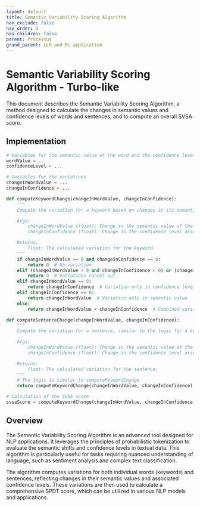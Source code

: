 ```yaml
---
layout: default
title: Semantic Variability Scoring Algorithm
nav_exclude: false
nav_order: 9
has_children: false
parent: Processus
grand_parent: LLM and ML application
---
```


# Semantic Variability Scoring Algorithm - Turbo-like

This document describes the Semantic Variability Scoring Algorithm, a method designed to calculate the changes in semantic values and confidence levels of words and sentences, and to compute an overall SVSA score.

## Implementation

```python
# Variables for the semantic value of the word and the confidence level
wordValue = ...
confidenceLevel = ...

# Variables for the variations
changeInWordValue = ...
changeInConfidence = ...

def computeKeywordChange(changeInWordValue, changeInConfidence):
    """
    Compute the variation for a keyword based on changes in its semantic value and confidence level.

    Args:
        changeInWordValue (float): Change in the semantic value of the word.
        changeInConfidence (float): Change in the confidence level associated with the word.

    Returns:
        float: The calculated variation for the keyword.
    """
    if changeInWordValue == 0 and changeInConfidence == 0:
        return 0  # No variation
    elif (changeInWordValue > 0 and changeInConfidence < 0) or (changeInWordValue < 0 and changeInConfidence > 0):
        return 0  # Variations cancel out
    elif changeInWordValue == 0:
        return changeInConfidence  # Variation only in confidence level
    elif changeInConfidence == 0:
        return changeInWordValue  # Variation only in semantic value
    else:
        return changeInWordValue + changeInConfidence  # Combined variation

def computeSentenceChange(changeInWordValue, changeInConfidence):
    """
    Compute the variation for a sentence, similar to the logic for a keyword.

    Args:
        changeInWordValue (float): Change in the semantic value of the word.
        changeInConfidence (float): Change in the confidence level associated with the word.

    Returns:
        float: The calculated variation for the sentence.
    """
    # The logic is similar to computeKeywordChange
    return computeKeywordChange(changeInWordValue, changeInConfidence)

# Calculation of the SVSA score
svsaScore = computeKeywordChange(changeInWordValue, changeInConfidence) * computeSentenceChange(changeInWordValue, changeInConfidence)
```

## Overview

The Semantic Variability Scoring Algorithm is an advanced tool designed for NLP applications. It leverages the principles of probabilistic tokenization to evaluate the semantic shifts and confidence levels in textual data. This algorithm is particularly useful for tasks requiring nuanced understanding of language, such as sentiment analysis and complex text classification.

The algorithm computes variations for both individual words (keywords) and sentences, reflecting changes in their semantic values and associated confidence levels. These variations are then used to calculate a comprehensive SPDT score, which can be utilized in various NLP models and applications.
